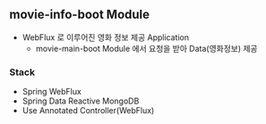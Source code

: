 ## movie-info-boot Module

- WebFlux 로 이루어진 영화 정보 제공 Application
  - movie-main-boot Module 에서 요청을 받아 Data(영화정보) 제공

### Stack
- Spring WebFlux
- Spring Data Reactive MongoDB
- Use Annotated Controller(WebFlux)